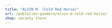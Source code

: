 ```yaml
---
title: "ALVIN M. (Cold Red Horse)"
url: /poblacion-gandera/alvin-m-cold-red-horse/
shop: variety store
---
```

